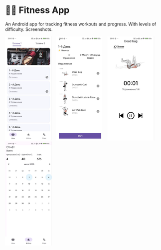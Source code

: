 # 🏋️‍♂️ Fitness App

An Android app for tracking fitness workouts and progress. With levels of difficulty.
Screenshots. 
<p float="left">
  <img src="docs/images/1.png" width="150" style="margin-right:10px;" />
  <img src="docs/images/2.png" width="150" style="margin-right:10px;" />
  <img src="docs/images/3.png" width="150" />
  <img src="docs/images/4.png" width="150" style="margin-right:10px;" />
</p>

